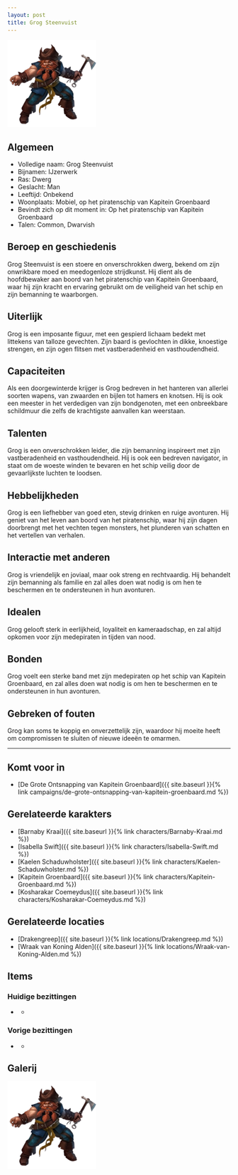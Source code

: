 ```yaml
---
layout: post
title: Grog Steenvuist
---
```


<img src="../images/Grog Steenvuist.png" alt="Grog Steenvuist" width=200>

## Algemeen
* Volledige naam: Grog Steenvuist
* Bijnamen: IJzerwerk
* Ras: Dwerg
* Geslacht: Man
* Leeftijd: Onbekend
* Woonplaats: Mobiel, op het piratenschip van Kapitein Groenbaard
* Bevindt zich op dit moment in: Op het piratenschip van Kapitein Groenbaard
* Talen: Common, Dwarvish

## Beroep en geschiedenis
Grog Steenvuist is een stoere en onverschrokken dwerg, bekend om zijn onwrikbare moed en meedogenloze strijdkunst. Hij dient als de hoofdbewaker aan boord van het piratenschip van Kapitein Groenbaard, waar hij zijn kracht en ervaring gebruikt om de veiligheid van het schip en zijn bemanning te waarborgen.

## Uiterlijk
Grog is een imposante figuur, met een gespierd lichaam bedekt met littekens van talloze gevechten. Zijn baard is gevlochten in dikke, knoestige strengen, en zijn ogen flitsen met vastberadenheid en vasthoudendheid.

## Capaciteiten
Als een doorgewinterde krijger is Grog bedreven in het hanteren van allerlei soorten wapens, van zwaarden en bijlen tot hamers en knotsen. Hij is ook een meester in het verdedigen van zijn bondgenoten, met een onbreekbare schildmuur die zelfs de krachtigste aanvallen kan weerstaan.

## Talenten
Grog is een onverschrokken leider, die zijn bemanning inspireert met zijn vastberadenheid en vasthoudendheid. Hij is ook een bedreven navigator, in staat om de woeste winden te bevaren en het schip veilig door de gevaarlijkste luchten te loodsen.

## Hebbelijkheden
Grog is een liefhebber van goed eten, stevig drinken en ruige avonturen. Hij geniet van het leven aan boord van het piratenschip, waar hij zijn dagen doorbrengt met het vechten tegen monsters, het plunderen van schatten en het vertellen van verhalen.

## Interactie met anderen
Grog is vriendelijk en joviaal, maar ook streng en rechtvaardig. Hij behandelt zijn bemanning als familie en zal alles doen wat nodig is om hen te beschermen en te ondersteunen in hun avonturen.

## Idealen
Grog gelooft sterk in eerlijkheid, loyaliteit en kameraadschap, en zal altijd opkomen voor zijn medepiraten in tijden van nood.

## Bonden
Grog voelt een sterke band met zijn medepiraten op het schip van Kapitein Groenbaard, en zal alles doen wat nodig is om hen te beschermen en te ondersteunen in hun avonturen.

## Gebreken of fouten
Grog kan soms te koppig en onverzettelijk zijn, waardoor hij moeite heeft om compromissen te sluiten of nieuwe ideeën te omarmen.

---

## Komt voor in
* [De Grote Ontsnapping van Kapitein Groenbaard]({{ site.baseurl }}{% link campaigns/de-grote-ontsnapping-van-kapitein-groenbaard.md %})

## Gerelateerde karakters
* [Barnaby Kraai]({{ site.baseurl }}{% link characters/Barnaby-Kraai.md %})
* [Isabella Swift]({{ site.baseurl }}{% link characters/Isabella-Swift.md %})
* [Kaelen Schaduwholster]({{ site.baseurl }}{% link characters/Kaelen-Schaduwholster.md %})
* [Kapitein Groenbaard]({{ site.baseurl }}{% link characters/Kapitein-Groenbaard.md %})
* [Kosharakar Coemeydus]({{ site.baseurl }}{% link characters/Kosharakar-Coemeydus.md %})

## Gerelateerde locaties
* [Drakengreep]({{ site.baseurl }}{% link locations/Drakengreep.md %})
* [Wraak van Koning Alden]({{ site.baseurl }}{% link locations/Wraak-van-Koning-Alden.md %})

## Items

### Huidige bezittingen
* -

### Vorige bezittingen
* -

## Galerij
<img src="../images/Grog Steenvuist.png" alt="Grog Steenvuist" width=200>
